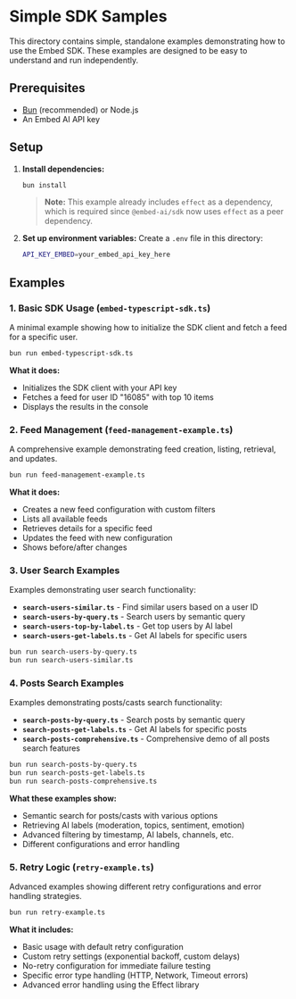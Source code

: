 # Simple SDK Samples

This directory contains simple, standalone examples demonstrating how to use the Embed SDK. These examples are designed to be easy to understand and run independently.

## Prerequisites

- [Bun](https://bun.sh/) (recommended) or Node.js
- An Embed AI API key

## Setup

1. **Install dependencies:**
   ```bash
   bun install
   ```
   
   > **Note:** This example already includes `effect` as a dependency, which is required since `@embed-ai/sdk` now uses `effect` as a peer dependency.

2. **Set up environment variables:**
   Create a `.env` file in this directory:
   ```bash
   API_KEY_EMBED=your_embed_api_key_here
   ```

## Examples

### 1. Basic SDK Usage (`embed-typescript-sdk.ts`)

A minimal example showing how to initialize the SDK client and fetch a feed for a specific user.

```bash
bun run embed-typescript-sdk.ts
```

**What it does:**
- Initializes the SDK client with your API key
- Fetches a feed for user ID "16085" with top 10 items
- Displays the results in the console

### 2. Feed Management (`feed-management-example.ts`)

A comprehensive example demonstrating feed creation, listing, retrieval, and updates.

```bash
bun run feed-management-example.ts
```

**What it does:**
- Creates a new feed configuration with custom filters
- Lists all available feeds
- Retrieves details for a specific feed
- Updates the feed with new configuration
- Shows before/after changes

### 3. User Search Examples

Examples demonstrating user search functionality:

- **`search-users-similar.ts`** - Find similar users based on a user ID
- **`search-users-by-query.ts`** - Search users by semantic query
- **`search-users-top-by-label.ts`** - Get top users by AI label
- **`search-users-get-labels.ts`** - Get AI labels for specific users

```bash
bun run search-users-by-query.ts
bun run search-users-similar.ts
```

### 4. Posts Search Examples

Examples demonstrating posts/casts search functionality:

- **`search-posts-by-query.ts`** - Search posts by semantic query
- **`search-posts-get-labels.ts`** - Get AI labels for specific posts
- **`search-posts-comprehensive.ts`** - Comprehensive demo of all posts search features

```bash
bun run search-posts-by-query.ts
bun run search-posts-get-labels.ts
bun run search-posts-comprehensive.ts
```

**What these examples show:**
- Semantic search for posts/casts with various options
- Retrieving AI labels (moderation, topics, sentiment, emotion)
- Advanced filtering by timestamp, AI labels, channels, etc.
- Different configurations and error handling

### 5. Retry Logic (`retry-example.ts`)

Advanced examples showing different retry configurations and error handling strategies.

```bash
bun run retry-example.ts
```

**What it includes:**
- Basic usage with default retry configuration
- Custom retry settings (exponential backoff, custom delays)
- No-retry configuration for immediate failure testing
- Specific error type handling (HTTP, Network, Timeout errors)
- Advanced error handling using the Effect library
